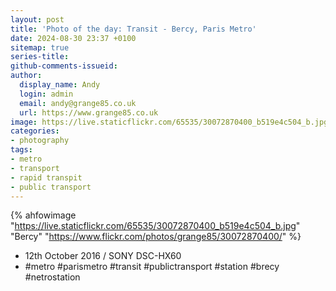 ```yaml
---
layout: post
title: 'Photo of the day: Transit - Bercy, Paris Metro'
date: 2024-08-30 23:37 +0100
sitemap: true
series-title:
github-comments-issueid:
author:
  display_name: Andy
  login: admin
  email: andy@grange85.co.uk
  url: https://www.grange85.co.uk
image: https://live.staticflickr.com/65535/30072870400_b519e4c504_b.jpg
categories:
- photography
tags:
- metro
- transport
- rapid transpit
- public transport
---
```

{% ahfowimage "https://live.staticflickr.com/65535/30072870400_b519e4c504_b.jpg" "Bercy" "https://www.flickr.com/photos/grange85/30072870400/" %}

 - 12th October 2016 / SONY DSC-HX60
 - #metro #parismetro #transit #publictransport #station #brecy #netrostation
